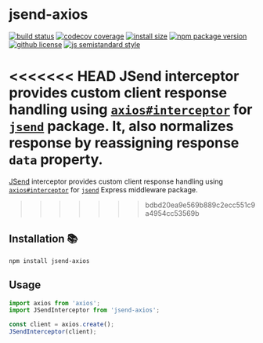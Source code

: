 # jsend-axios

[![build status](https://badgen.net/travis/lukasaric/jsend-axios/master)](https://travis-ci.com/lukasaric/jsend-axios) [![codecov coverage](https://badgen.net/codecov/c/github/lukasaric/jsend-axios/master)](https://codecov.io/gh/lukasaric/jsend-axios) [![install size](https://badgen.net/packagephobia/install/jsend-axios)](https://packagephobia.now.sh/result?p=jsend-axios) [![npm package version](https://badgen.net/npm/v/jsend-axios)](https://npm.im/jsend-axios) [![github license](https://badgen.net/github/license/lukasaric/jsend-axios)](https://github.com/lukasaric/jsend-axios/blob/master/LICENSE) [![js semistandard style](https://badgen.net/badge/code%20style/semistandard/pink)](https://github.com/Flet/semistandard)

<<<<<<< HEAD
JSend interceptor provides custom client response handling using [`axios#interceptor`](https://github.com/axios/axios#interceptors) for [`jsend`](https://www.npmjs.com/package/jsend) package.
It, also normalizes response by reassigning response `data` property.
=======
[JSend](https://github.com/omniti-labs/jsend#readme) interceptor provides custom client response handling using [`axios#interceptor`](https://github.com/axios/axios#interceptors) for [`jsend`](https://www.npmjs.com/package/jsend) Express middleware package.
>>>>>>> bdbd20ea9e569b889c2ecc551c9a4954cc53569b

## Installation :books:

```
npm install jsend-axios
```

## Usage

```js
import axios from 'axios';
import JSendInterceptor from 'jsend-axios';

const client = axios.create();
JSendInterceptor(client);
```
